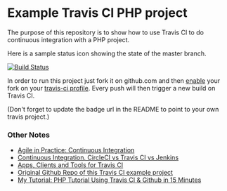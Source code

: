 Example Travis CI PHP project
===================

The purpose of this repository is to show how to use Travis CI to do
continuous integration with a PHP project.

Here is a sample status icon showing the state of the master branch.

[![Build Status](https://travis-ci.org/sarn1/example-travis-ci-php.svg?branch=master)](https://travis-ci.org/sarn1/example-travis-ci-php)

In order to run this project just fork it on github.com and then [enable](http://about.travis-ci.org/docs/user/getting-started/)
your fork on your [travis-ci profile](http://travis-ci.org/profile). Every push will then trigger a new build on Travis CI.

(Don't forget to update the badge url in the README to point to your own travis project.)

### Other Notes
* [Agile in Practice: Continuous Integration](https://www.youtube.com/watch?v=RcTFpNlkiUs)
* [Continuous Integration. CircleCI vs Travis CI vs Jenkins](https://hackernoon.com/continuous-integration-circleci-vs-travis-ci-vs-jenkins-41a1c2bd95f5)
* [Apps, Clients and Tools for Travis CI](https://docs.travis-ci.com/user/apps/)
* [Original Github Repo of this Travis CI example project](https://github.com/travis-ci-examples/php)
* [My Tutorial: PHP Tutorial Using Travis CI & Github in 15 Minutes](http://sarn.phamornsuwana.com/php-tutorial-using-travis-ci-github-in-15-minutes/)
